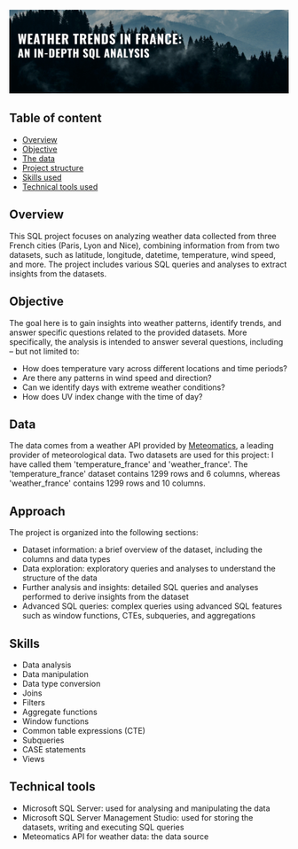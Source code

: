 ![](https://github.com/RahalK/SQL_weather_trends_France/blob/main/weather_trends_france_banner.png)

## Table of content
* [Overview](#Overview)
* [Objective](#Objective)
* [The data](#Data)
* [Project structure](#Approach)
* [Skills used](#Skills)
* [Technical tools used](#Technical-tools)

## Overview
This SQL project focuses on analyzing weather data collected from three French cities (Paris, Lyon and Nice), combining information from from two datasets, such as latitude, longitude, datetime, temperature, wind speed, and more. 
The project includes various SQL queries and analyses to extract insights from the datasets. 

## Objective
The goal here is to gain insights into weather patterns, identify trends, and answer specific questions related to the provided datasets.
More specifically, the analysis is intended to answer several questions, including – but not limited to:
* How does temperature vary across different locations and time periods?
* Are there any patterns in wind speed and direction?
* Can we identify days with extreme weather conditions?
* How does UV index change with the time of day?

## Data
The data comes from a weather API provided by [Meteomatics](https://www.meteomatics.com/), a leading provider of meteorological data. Two datasets are used for this project: I have called them 'temperature_france' and 'weather_france'.
The 'temperature_france' dataset contains 1299 rows and 6 columns, whereas 'weather_france' contains 1299 rows and 10 columns.

## Approach
The project is organized into the following sections:
* Dataset information: a brief overview of the dataset, including the columns and data types
* Data exploration: exploratory queries and analyses to understand the structure of the data
* Further analysis and insights: detailed SQL queries and analyses performed to derive insights from the dataset
* Advanced SQL queries: complex queries using advanced SQL features such as window functions, CTEs, subqueries, and aggregations

## Skills
* Data analysis
* Data manipulation
* Data type conversion
* Joins
* Filters
* Aggregate functions
* Window functions
* Common table expressions (CTE)
* Subqueries
* CASE statements
* Views

## Technical tools
* Microsoft SQL Server: used for analysing and manipulating the data
* Microsoft SQL Server Management Studio: used for storing the datasets, writing and executing SQL queries
* Meteomatics API for weather data: the data source 
